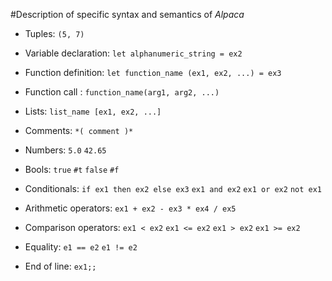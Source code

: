 #Description of specific syntax and semantics of *Alpaca*

- Tuples: `(5, 7)`

- Variable declaration: `let alphanumeric_string = ex2`

- Function definition: `let function_name (ex1, ex2, ...) = ex3`

- Function call : `function_name(arg1, arg2, ...)`

- Lists: `list_name [ex1, ex2, ...]`

- Comments: `*( comment )*`

- Numbers: `5.0` `42.65`

- Bools: `true` `#t` `false` `#f`

- Conditionals: `if ex1 then ex2 else ex3` `ex1 and ex2` `ex1 or ex2` `not ex1`

- Arithmetic operators: `ex1 + ex2 - ex3 * ex4 / ex5`

- Comparison operators: `ex1 < ex2` `ex1 <= ex2` `ex1 > ex2` `ex1 >= ex2`

- Equality: `e1 == e2` `e1 != e2`

- End of line: `ex1;;`
